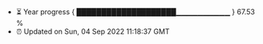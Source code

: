- ⏳ Year progress { ████████████████████▁▁▁▁▁▁▁▁▁▁ } 67.53 %
- ⏰ Updated on Sun, 04 Sep 2022 11:18:37 GMT

